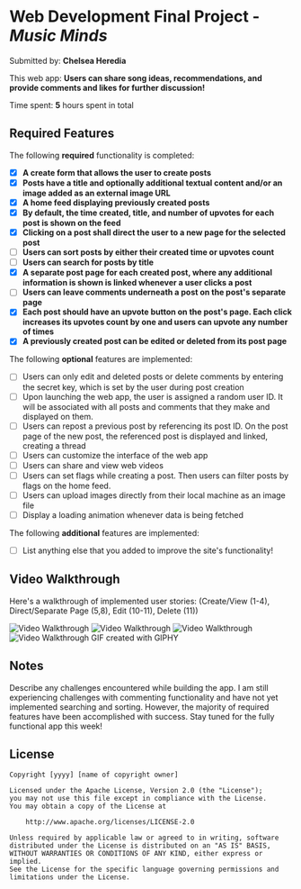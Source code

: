 # Web Development Final Project - *Music Minds*

Submitted by: **Chelsea Heredia**

This web app: **Users can share song ideas, recommendations, and provide comments and likes for further discussion!**

Time spent: **5** hours spent in total

## Required Features

The following **required** functionality is completed:

- [X] **A create form that allows the user to create posts**
- [X] **Posts have a title and optionally additional textual content and/or an image added as an external image URL**
- [X] **A home feed displaying previously created posts**
- [X] **By default, the time created, title, and number of upvotes for each post is shown on the feed**
- [X] **Clicking on a post shall direct the user to a new page for the selected post**
- [ ] **Users can sort posts by either their created time or upvotes count**
- [ ] **Users can search for posts by title**
- [X] **A separate post page for each created post, where any additional information is shown is linked whenever a user clicks a post**
- [ ] **Users can leave comments underneath a post on the post's separate page**
- [X] **Each post should have an upvote button on the post's page. Each click increases its upvotes count by one and users can upvote any number of times**
- [X] **A previously created post can be edited or deleted from its post page**

The following **optional** features are implemented:

- [ ] Users can only edit and deleted posts or delete comments by entering the secret key, which is set by the user during post creation
- [ ] Upon launching the web app, the user is assigned a random user ID. It will be associated with all posts and comments that they make and displayed on them.
- [ ] Users can repost a previous post by referencing its post ID. On the post page of the new post, the referenced post is displayed and linked, creating a thread
- [ ] Users can customize the interface of the web app
- [ ] Users can share and view web videos
- [ ] Users can set flags while creating a post. Then users can filter posts by flags on the home feed.
- [ ] Users can upload images directly from their local machine as an image file
- [ ] Display a loading animation whenever data is being fetched

The following **additional** features are implemented:

* [ ] List anything else that you added to improve the site's functionality!

## Video Walkthrough

Here's a walkthrough of implemented user stories: (Create/View (1-4), Direct/Separate Page (5,8), Edit (10-11), Delete (11))

<img src='https://media.giphy.com/media/v1.Y2lkPTc5MGI3NjExNGE3OTA2YmZhMzAwNjBmMzk1NmVhNjg5NTdmZjg0YWY0ZTYyNzM0NyZlcD12MV9pbnRlcm5hbF9naWZzX2dpZklkJmN0PWc/wqpJ4S5JdrUYLpDAEW/giphy.gif' title='Video Walkthrough' width='' alt='Video Walkthrough' />

<img src='https://media.giphy.com/media/v1.Y2lkPTc5MGI3NjExOWVlNjA5NGVlYjE1OTQ5YjFkNGQ3MzM2OWQ1NmE0NDdhN2JlZTEzNiZlcD12MV9pbnRlcm5hbF9naWZzX2dpZklkJmN0PWc/dDYtpQfgQJ4UJUjiBA/giphy.gif' title='Video Walkthrough' width='' alt='Video Walkthrough' />

<img src='https://media.giphy.com/media/v1.Y2lkPTc5MGI3NjExNDQ5OGM5ZmNiMTU4ZWZkN2Q5MzRjNzlmNjk3MzEwZmE3YzhjYjUwYyZlcD12MV9pbnRlcm5hbF9naWZzX2dpZklkJmN0PWc/Cd0XCP8p2iXvaOYRhd/giphy.gif' title='Video Walkthrough' width='' alt='Video Walkthrough' />

<img src='https://media.giphy.com/media/v1.Y2lkPTc5MGI3NjExNjE5ZGY5Y2RhMTUwNzRlNzA3YzRlNjU5NWYwNzEzNWZmMTIzODU0ZSZlcD12MV9pbnRlcm5hbF9naWZzX2dpZklkJmN0PWc/IEOprKYM1stmt5wOjv/giphy.gif' title='Video Walkthrough' width='' alt='Video Walkthrough' />
<!-- Replace this with whatever GIF tool you used! -->
GIF created with GIPHY
<!-- Recommended tools:
[Kap](https://getkap.co/) for macOS
[ScreenToGif](https://www.screentogif.com/) for Windows
[peek](https://github.com/phw/peek) for Linux. -->

## Notes

Describe any challenges encountered while building the app.
I am still experiencing challenges with commenting functionality and have not yet implemented searching and sorting. However, the majority of required features have been accomplished with success. Stay tuned for the fully functional app this week!

## License

    Copyright [yyyy] [name of copyright owner]

    Licensed under the Apache License, Version 2.0 (the "License");
    you may not use this file except in compliance with the License.
    You may obtain a copy of the License at

        http://www.apache.org/licenses/LICENSE-2.0

    Unless required by applicable law or agreed to in writing, software
    distributed under the License is distributed on an "AS IS" BASIS,
    WITHOUT WARRANTIES OR CONDITIONS OF ANY KIND, either express or implied.
    See the License for the specific language governing permissions and
    limitations under the License.
